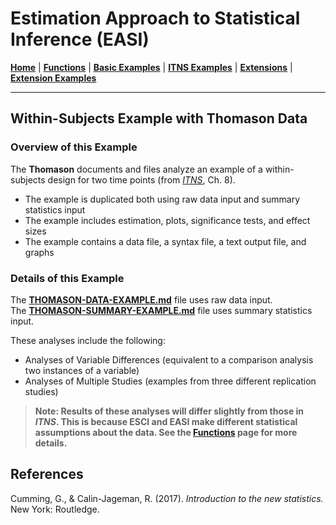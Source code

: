 # Estimation Approach to Statistical Inference (EASI)

[**Home**](https://github.com/cwendorf/EASI/) | 
[**Functions**](https://github.com/cwendorf/EASI/tree/master/A-Functions) | 
[**Basic Examples**](https://github.com/cwendorf/EASI/tree/master/B-BasicExamples) | 
[**ITNS Examples**](https://github.com/cwendorf/EASI/tree/master/C-ITNSExamples) | 
[**Extensions**](https://github.com/cwendorf/EASI/tree/master/D-Extensions) | 
[**Extension Examples**](https://github.com/cwendorf/EASI/tree/master/E-ExtensionExamples) 

---

## Within-Subjects Example with Thomason Data

### Overview of this Example

The **Thomason** documents and files analyze an example of a within-subjects design for two time points (from _[ITNS](https://thenewstatistics.com/itns/ "Introduction to the New Statistics")_, Ch. 8).  

- The example is duplicated both using raw data input and summary statistics input
- The example includes estimation, plots, significance tests, and effect sizes
- The example contains a data file, a syntax file, a text output file, and graphs

### Details of this Example

The [**THOMASON-DATA-EXAMPLE.md**](./THOMASON-DATA-EXAMPLE.md) file uses raw data input.  
The [**THOMASON-SUMMARY-EXAMPLE.md**](./THOMASON-SUMMARY-EXAMPLE.md) file uses summary statistics input.  

These analyses include the following:

- Analyses of Variable Differences (equivalent to a comparison analysis two instances of a variable)
- Analyses of Multiple Studies (examples from three different replication studies)

> **Note: Results of these analyses will differ slightly from those in _ITNS_. This is because ESCI and EASI make different statistical assumptions about the data. See the [**Functions**](https://github.com/cwendorf/EASI/tree/master/A-Functions) page for more details.**

## References

Cumming, G., & Calin-Jageman, R. (2017). _Introduction to the new statistics._ New York: Routledge.
